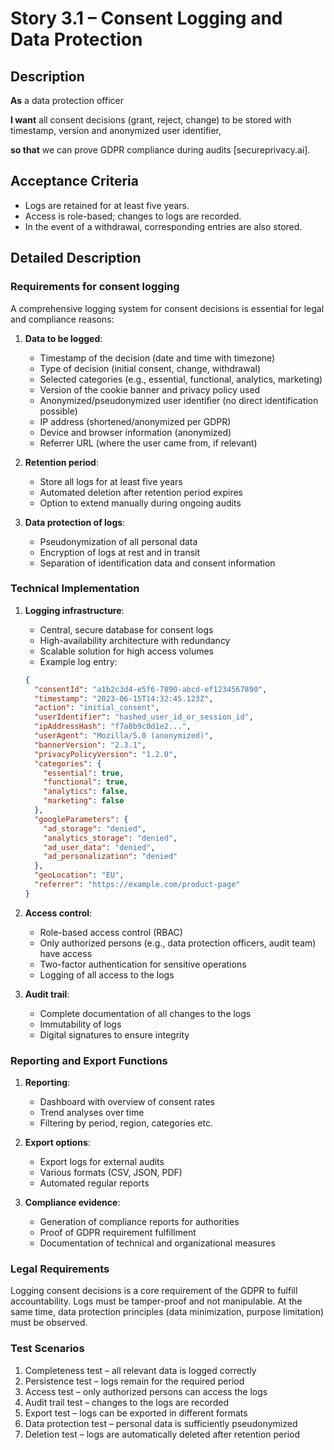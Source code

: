 # Story 3.1 – Consent Logging and Data Protection

## Description

**As** a data protection officer

**I want** all consent decisions (grant, reject, change) to be stored with timestamp, version and anonymized user identifier,

**so that** we can prove GDPR compliance during audits [secureprivacy.ai].

## Acceptance Criteria

- Logs are retained for at least five years.
- Access is role-based; changes to logs are recorded.
- In the event of a withdrawal, corresponding entries are also stored.

## Detailed Description

### Requirements for consent logging
A comprehensive logging system for consent decisions is essential for legal and compliance reasons:

1. **Data to be logged**:
   - Timestamp of the decision (date and time with timezone)
   - Type of decision (initial consent, change, withdrawal)
   - Selected categories (e.g., essential, functional, analytics, marketing)
   - Version of the cookie banner and privacy policy used
   - Anonymized/pseudonymized user identifier (no direct identification possible)
   - IP address (shortened/anonymized per GDPR)
   - Device and browser information (anonymized)
   - Referrer URL (where the user came from, if relevant)

2. **Retention period**:
   - Store all logs for at least five years
   - Automated deletion after retention period expires
   - Option to extend manually during ongoing audits

3. **Data protection of logs**:
   - Pseudonymization of all personal data
   - Encryption of logs at rest and in transit
   - Separation of identification data and consent information

### Technical Implementation
1. **Logging infrastructure**:
   - Central, secure database for consent logs
   - High-availability architecture with redundancy
   - Scalable solution for high access volumes
   - Example log entry:
   ```json
   {
     "consentId": "a1b2c3d4-e5f6-7890-abcd-ef1234567890",
     "timestamp": "2023-06-15T14:32:45.123Z",
     "action": "initial_consent",
     "userIdentifier": "hashed_user_id_or_session_id",
     "ipAddressHash": "f7a8b9c0d1e2...",
     "userAgent": "Mozilla/5.0 (anonymized)",
     "bannerVersion": "2.3.1",
     "privacyPolicyVersion": "1.2.0",
     "categories": {
       "essential": true,
       "functional": true,
       "analytics": false,
       "marketing": false
     },
     "googleParameters": {
       "ad_storage": "denied",
       "analytics_storage": "denied",
       "ad_user_data": "denied",
       "ad_personalization": "denied"
     },
     "geoLocation": "EU",
     "referrer": "https://example.com/product-page"
   }
   ```

2. **Access control**:
   - Role-based access control (RBAC)
   - Only authorized persons (e.g., data protection officers, audit team) have access
   - Two-factor authentication for sensitive operations
   - Logging of all access to the logs

3. **Audit trail**:
   - Complete documentation of all changes to the logs
   - Immutability of logs
   - Digital signatures to ensure integrity

### Reporting and Export Functions
1. **Reporting**:
   - Dashboard with overview of consent rates
   - Trend analyses over time
   - Filtering by period, region, categories etc.

2. **Export options**:
   - Export logs for external audits
   - Various formats (CSV, JSON, PDF)
   - Automated regular reports

3. **Compliance evidence**:
   - Generation of compliance reports for authorities
   - Proof of GDPR requirement fulfillment
   - Documentation of technical and organizational measures

### Legal Requirements
Logging consent decisions is a core requirement of the GDPR to fulfill accountability. Logs must be tamper-proof and not manipulable. At the same time, data protection principles (data minimization, purpose limitation) must be observed.

### Test Scenarios
1. Completeness test – all relevant data is logged correctly
2. Persistence test – logs remain for the required period
3. Access test – only authorized persons can access the logs
4. Audit trail test – changes to the logs are recorded
5. Export test – logs can be exported in different formats
6. Data protection test – personal data is sufficiently pseudonymized
7. Deletion test – logs are automatically deleted after retention period

